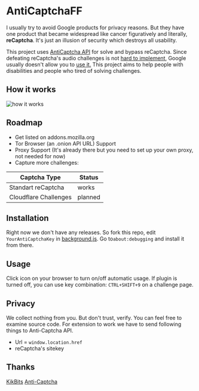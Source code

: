 # AntiCaptchaFF

I usually try to avoid Google products for privacy reasons. But they have one product that became widespread like cancer figuratively and literally, **reCaptcha**. It's just an illusion of security which destroys all usability.

This project uses [AntiCaptcha API](https://anti-captcha.com/) for solve and bypass reCaptcha. Since defeating reCaptcha's audio challenges is not [hard to implement](https://github.com/ecthros/uncaptcha), Google usually doesn't allow you to [use it.](https://instaud.io/1ZAC) This project aims to help people with disabilities and people who tired of solving challenges.

## How it works

![how it works](https://raw.githubusercontent.com/farukuzun/AntiCaptchaFF/master/mermaid_output.png)

## Roadmap

-  Get listed on addons.mozilla.org
-  Tor Browser (an .onion API URL) Support 
-  Proxy Support (It's already there but you need to set up your own proxy, not needed for now)
-  Capture more challenges:


|Captcha Type           | Status                         
|-----------------------|-------------------------------|
|Standart reCaptcha     |works                          |
|Cloudflare Challenges   |planned                       |


## Installation

Right now we don't have any releases. So fork this repo, edit `YourAntiCaptchaKey` in [background.js](https://github.com/farukuzun/AntiCaptchaFF/blob/master/scripts/background/background.js). Go to`about:debugging` and install it from there.

## Usage

Click icon on your browser to turn on/off automatic usage. If plugin is turned off, you can use key combination: `CTRL+SHIFT+9` on a challenge page.

## Privacy

We collect nothing from you. But don't trust, verify. You can feel free to examine source code. For extension to work we have to send following things to Anti-Captcha API.

- Url = `window.location.href`
- reCaptcha's sitekey


## Thanks 

[KikBits](http://kikbits.com/)
[Anti-Captcha](https://anti-captcha.com/)